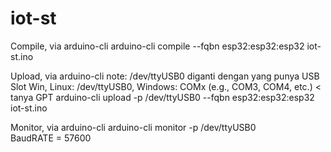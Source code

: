 # iot-st

Compile, via arduino-cli
arduino-cli compile --fqbn esp32:esp32:esp32 iot-st.ino     

Upload, via arduino-cli
note: /dev/ttyUSB0 diganti dengan yang punya USB Slot Win, Linux: /dev/ttyUSB0, Windows: COMx (e.g., COM3, COM4, etc.) < tanya GPT
arduino-cli upload -p /dev/ttyUSB0 --fqbn esp32:esp32:esp32 iot-st.ino                                                       

Monitor, via arduino-cli
arduino-cli monitor -p /dev/ttyUSB0  
BaudRATE = 57600

